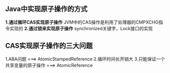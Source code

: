 ## Java中实现原子操作的方式

**1.通过循环CAS实现原子操作**
JVM中的CAS操作是利用了处理器的CMPXCHG指令实现的
**2.通过锁来实现原子操作**
synchronized关键字，Lock接口的实现

## CAS实现原子操作的三大问题

1.ABA问题    ===>    AtomicStampedReference
2.循环时间长开销大
3.只能保证一个共享变量的原子操作    ===>  AtomicReference